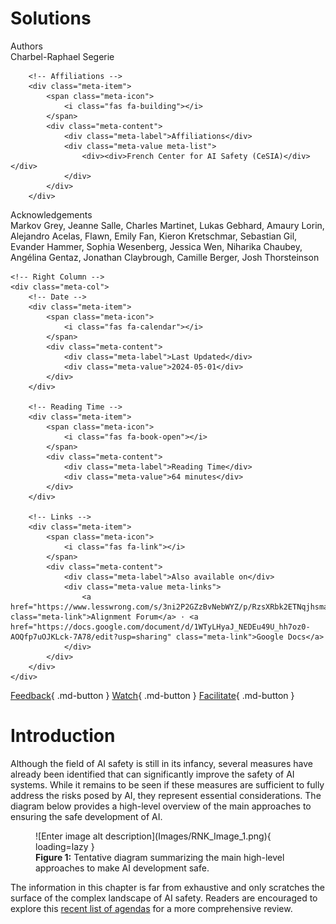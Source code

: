 # Solutions

<div class="chapter-meta">

<div class="meta-grid">
    <!-- Left Column -->
    <div class="meta-col">
        <!-- Authors -->
        <div class="meta-item">
            <span class="meta-icon">
                <i class="fas fa-users"></i>
            </span>
            <div class="meta-content">
                <div class="meta-label">Authors</div>
                <div class="meta-value meta-list">
                    <div><div>Charbel-Raphael Segerie</div></div>
                </div>
            </div>
        </div>
        
        <!-- Affiliations -->
        <div class="meta-item">
            <span class="meta-icon">
                <i class="fas fa-building"></i>
            </span>
            <div class="meta-content">
                <div class="meta-label">Affiliations</div>
                <div class="meta-value meta-list">
                    <div><div>French Center for AI Safety (CeSIA)</div></div>
                </div>
            </div>
        </div>

<!-- Acknowledgements section -->
<div class="meta-item">
    <span class="meta-icon">
        <i class="fas fa-heart"></i>
    </span>
    <div class="meta-content">
        <div class="meta-label">Acknowledgements</div>
        <div class="meta-value">
            Markov Grey, Jeanne Salle, Charles Martinet, Lukas Gebhard, Amaury Lorin, Alejandro Acelas, Flawn, Emily Fan, Kieron Kretschmar, Sebastian Gil, Evander Hammer, Sophia Wesenberg, Jessica Wen, Niharika Chaubey, Angélina Gentaz, Jonathan Claybrough, Camille Berger, Josh Thorsteinson
        </div>
    </div>
</div>
    </div>

    <!-- Right Column -->
    <div class="meta-col">
        <!-- Date -->
        <div class="meta-item">
            <span class="meta-icon">
                <i class="fas fa-calendar"></i>
            </span>
            <div class="meta-content">
                <div class="meta-label">Last Updated</div>
                <div class="meta-value">2024-05-01</div>
            </div>
        </div>
        
        <!-- Reading Time -->
        <div class="meta-item">
            <span class="meta-icon">
                <i class="fas fa-book-open"></i>
            </span>
            <div class="meta-content">
                <div class="meta-label">Reading Time</div>
                <div class="meta-value">64 minutes</div>
            </div>
        </div>
        
        <!-- Links -->
        <div class="meta-item">
            <span class="meta-icon">
                <i class="fas fa-link"></i>
            </span>
            <div class="meta-content">
                <div class="meta-label">Also available on</div>
                <div class="meta-value meta-links">
                    <a href="https://www.lesswrong.com/s/3ni2P2GZzBvNebWYZ/p/RzsXRbk2ETNqjhsma" class="meta-link">Alignment Forum</a> · <a href="https://docs.google.com/document/d/1WTyLHyaJ_NEDEu49U_hh7oz0-AOQfp7uOJKLck-7A78/edit?usp=sharing" class="meta-link">Google Docs</a>
                </div>
            </div>
        </div>
    </div>
</div>

</div>

[Feedback](https://forms.gle/ZsA4hEWUx1ZrtQLL9){ .md-button }
[Watch](https://www.youtube.com/watch?v=iO7Jl4xders){ .md-button }
[Facilitate](https://docs.google.com/document/d/1cv0gzwSouDjckYHzV7gYbHPKhJZR6bwbJWgHzEJ604Q/edit?usp=sharing){ .md-button }

# Introduction

Although the field of AI safety is still in its infancy, several measures have already been identified that can significantly improve the safety of AI systems. While it remains to be seen if these measures are sufficient to fully address the risks posed by AI, they represent essential considerations. The diagram below provides a high-level overview of the main approaches to ensuring the safe development of AI.

<figure markdown="span">
![Enter image alt description](Images/RNK_Image_1.png){ loading=lazy }
  <figcaption markdown="1"><b>Figure 1:</b> Tentative diagram summarizing the main high-level approaches to make AI development safe.</figcaption>
</figure>

The information in this chapter is far from exhaustive and only scratches the surface of the complex landscape of AI safety. Readers are encouraged to explore this [recent list of agendas](https://www.lesswrong.com/posts/zaaGsFBeDTpCsYHef/shallow-review-of-live-agendas-in-alignment-and-safety#Understand_learning) for a more comprehensive review.